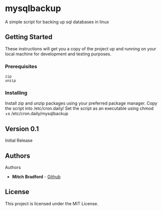
# mysqlbackup
A simple script for backing up sql databases in linux

## Getting Started

These instructions will get you a copy of the project up and running on your local machine for development and testing purposes.

### Prerequisites

```
zip
unzip
```
### Installing

Install zip and unzip packages using your preferred package manager.
Copy the script into /etc/cron.daily/
Set the script as an executable using chmod +x /etc/cron.daily/mysqlbackup

## Version 0.1

Initial Release

## Authors
Authors

* **Mitch Bradford** - [Github](https://github.com/mitchbradford)

## License

This project is licensed under the MIT License.
